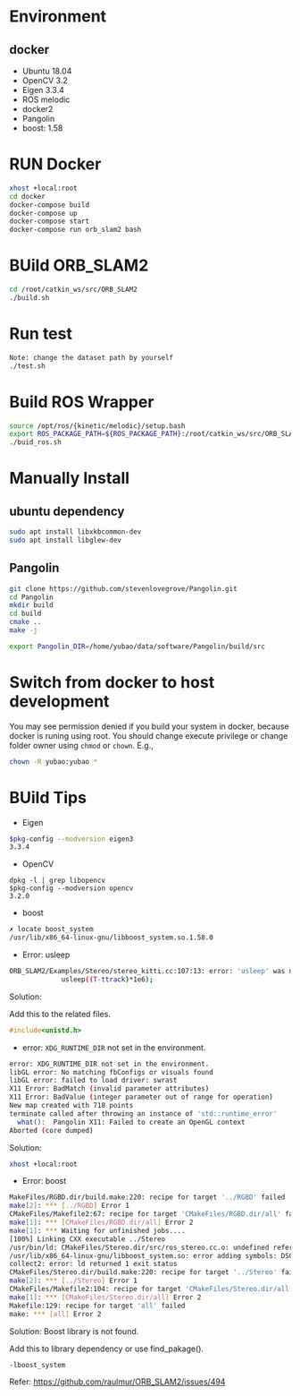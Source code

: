# Environment
## docker
- Ubuntu 18.04
- OpenCV 3.2
- Eigen 3.3.4
- ROS melodic
- docker2
- Pangolin
- boost: 1.58

# RUN Docker
```sh
xhost +local:root
cd docker
docker-compose build
docker-compose up
docker-compose start
docker-compose run orb_slam2 bash
```

# BUild ORB_SLAM2
```sh
cd /root/catkin_ws/src/ORB_SLAM2
./build.sh
```
# Run test
```sh
Note: change the dataset path by yourself
./test.sh
```
# Build ROS Wrapper
```sh
source /opt/ros/{kinetic/melodic}/setup.bash
export ROS_PACKAGE_PATH=${ROS_PACKAGE_PATH}:/root/catkin_ws/src/ORB_SLAM2/Examples/ROS
./buid_ros.sh
```

# Manually Install
## ubuntu dependency
```sh
sudo apt install libxkbcommon-dev
sudo apt install libglew-dev
```
## Pangolin
```sh
git clone https://github.com/stevenlovegrove/Pangolin.git
cd Pangolin
mkdir build
cd build
cmake ..
make -j

export Pangolin_DIR=/home/yubao/data/software/Pangolin/build/src
```



# Switch from docker to host development
You may see permission denied if you build your system in docker, because docker is runing using root. You should change execute privilege or change folder owner using ``chmod`` or ``chown``.
E.g.,
```sh
chown -R yubao:yubao *
```
# BUild Tips
- Eigen
```sh
$pkg-config --modversion eigen3
3.3.4
```
- OpenCV
```
dpkg -l | grep libopencv
$pkg-config --modversion opencv
3.2.0
```
- boost
```sh
✗ locate boost_system
/usr/lib/x86_64-linux-gnu/libboost_system.so.1.58.0
```

- Error: usleep
```sh
ORB_SLAM2/Examples/Stereo/stereo_kitti.cc:107:13: error: 'usleep' was not declared in this scope
             usleep((T-ttrack)*1e6);
```
Solution:

Add this to the related files.
```cpp
#include<unistd.h>
```

- error: ``XDG_RUNTIME_DIR`` not set in the environment.
```sh
error: XDG_RUNTIME_DIR not set in the environment.
libGL error: No matching fbConfigs or visuals found
libGL error: failed to load driver: swrast
X11 Error: BadMatch (invalid parameter attributes)
X11 Error: BadValue (integer parameter out of range for operation)
New map created with 718 points
terminate called after throwing an instance of 'std::runtime_error'
  what():  Pangolin X11: Failed to create an OpenGL context
Aborted (core dumped)
```
Solution:
```sh
xhost +local:root
```

- Error: boost
```sh
MakeFiles/RGBD.dir/build.make:220: recipe for target '../RGBD' failed
make[2]: *** [../RGBD] Error 1
CMakeFiles/Makefile2:67: recipe for target 'CMakeFiles/RGBD.dir/all' failed
make[1]: *** [CMakeFiles/RGBD.dir/all] Error 2
make[1]: *** Waiting for unfinished jobs....
[100%] Linking CXX executable ../Stereo
/usr/bin/ld: CMakeFiles/Stereo.dir/src/ros_stereo.cc.o: undefined reference to symbol '_ZN5boost6system15system_categoryEv'
/usr/lib/x86_64-linux-gnu/libboost_system.so: error adding symbols: DSO missing from command line
collect2: error: ld returned 1 exit status
CMakeFiles/Stereo.dir/build.make:220: recipe for target '../Stereo' failed
make[2]: *** [../Stereo] Error 1
CMakeFiles/Makefile2:104: recipe for target 'CMakeFiles/Stereo.dir/all' failed
make[1]: *** [CMakeFiles/Stereo.dir/all] Error 2
Makefile:129: recipe for target 'all' failed
make: *** [all] Error 2
```

Solution:
Boost library is not found.

Add this to library dependency or use find_pakage().
```sh
-lboost_system
```
Refer: https://github.com/raulmur/ORB_SLAM2/issues/494
